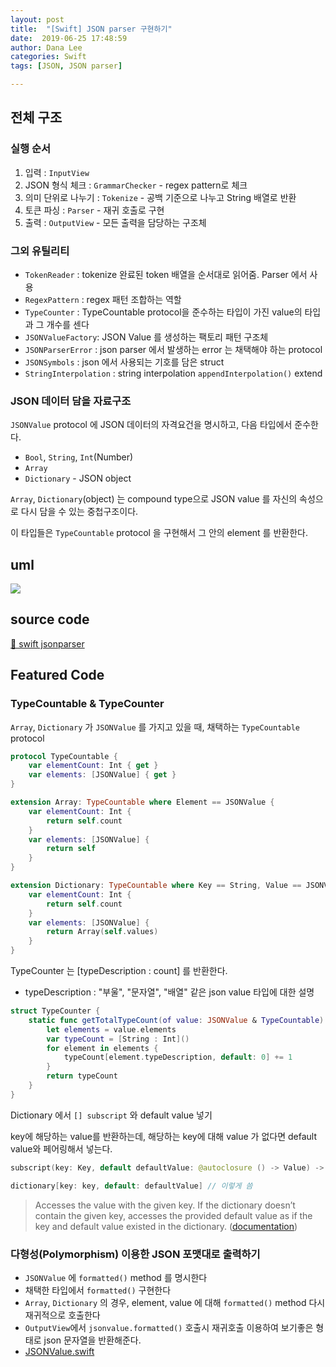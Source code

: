 ```yaml
---
layout: post
title:  "[Swift] JSON parser 구현하기"
date:  2019-06-25 17:48:59
author: Dana Lee
categories: Swift
tags: [JSON, JSON parser]

---
```


## 전체 구조

### 실행 순서

1. 입력 : `InputView` 
2. JSON 형식 체크 : `GrammarChecker` - regex pattern로 체크
3. 의미 단위로 나누기 : `Tokenize` - 공백 기준으로 나누고 String 배열로 반환
4. 토큰 파싱 : `Parser` - 재귀 호출로 구현
5. 출력 : `OutputView` - 모든 출력을 담당하는 구조체



### 그외 유틸리티

- `TokenReader` : tokenize 완료된 token 배열을 순서대로 읽어줌. Parser 에서 사용
- `RegexPattern` : regex 패턴 조합하는 역할
- `TypeCounter` : TypeCountable protocol을 준수하는 타입이 가진 value의 타입과 그 개수를 센다
- `JSONValueFactory`: JSON Value 를 생성하는 팩토리 패턴 구조체
- `JSONParserError` : json parser 에서 발생하는 error 는 채택해야 하는 protocol 
- `JSONSymbols` : json 에서 사용되는 기호를 담은 struct
- `StringInterpolation` : string interpolation `appendInterpolation()` extend



### JSON 데이터 담을 자료구조

`JSONValue` protocol 에 JSON 데이터의 자격요건을 명시하고, 다음 타입에서 준수한다. 

- `Bool`, `String`, `Int`(Number)
- `Array`
- `Dictionary` - JSON object

`Array`, `Dictionary`(object) 는 compound type으로 JSON value 를 자신의 속성으로 다시 담을 수 있는 중첩구조이다. 

이 타입들은 `TypeCountable` protocol 을 구현해서 그 안의 element 를 반환한다.



## uml

![]({{site.url}}/assets/post-image/jsonparser-class-diagram.png)



## source code

 [📎 swift jsonparser](https://github.com/daheenallwhite/swift-jsonparser/tree/daheenallwhite/JSONParser)



## Featured Code

### TypeCountable & TypeCounter

`Array`, `Dictionary` 가 `JSONValue` 를 가지고 있을 때, 채택하는 `TypeCountable` protocol

```swift
protocol TypeCountable {
    var elementCount: Int { get }
    var elements: [JSONValue] { get }
}

extension Array: TypeCountable where Element == JSONValue {
    var elementCount: Int {
        return self.count
    }
    var elements: [JSONValue] {
        return self
    }
}

extension Dictionary: TypeCountable where Key == String, Value == JSONValue {
    var elementCount: Int {
        return self.count
    }
    var elements: [JSONValue] {
        return Array(self.values)
    }
}
```



TypeCounter 는 [typeDescription : count] 를 반환한다. 

- typeDescription : "부울", "문자열", "배열" 같은 json value 타입에 대한 설명

```swift
struct TypeCounter {
    static func getTotalTypeCount(of value: JSONValue & TypeCountable) -> [String : Int] {
        let elements = value.elements
        var typeCount = [String : Int]()
        for element in elements {
            typeCount[element.typeDescription, default: 0] += 1 
        }
        return typeCount
    }
}
```



Dictionary 에서 `[] subscript` 와 default value 넣기

key에 해당하는 value를 반환하는데, 해당하는 key에 대해 value 가 없다면 default value와 페어링해서 넣는다.

```swift
subscript(key: Key, default defaultValue: @autoclosure () -> Value) -> Value { get set }

dictionary[key: key, default: defaultValue] // 이렇게 씀
```

> Accesses the value with the given key. If the dictionary doesn’t contain the given key, accesses the provided default value as if the key and default value existed in the dictionary. ([documentation](https://developer.apple.com/documentation/swift/dictionary/2894528-subscript))



### 다형성(Polymorphism) 이용한 JSON 포맷대로 출력하기

- `JSONValue` 에 `formatted()` method 를 명시한다
- 채택한 타입에서 `formatted()` 구현한다
- `Array`, `Dictionary` 의 경우, element, value 에 대해 `formatted()` method 다시 재귀적으로 호출한다
- `OutputView`에서 `jsonvalue.formatted()` 호출시 재귀호출 이용하여 보기좋은 형태로 json 문자열을 반환해준다.
- [JSONValue.swift](https://github.com/daheenallwhite/swift-jsonparser/blob/daheenallwhite/JSONParser/JSONParser/JSONValue.swift)
